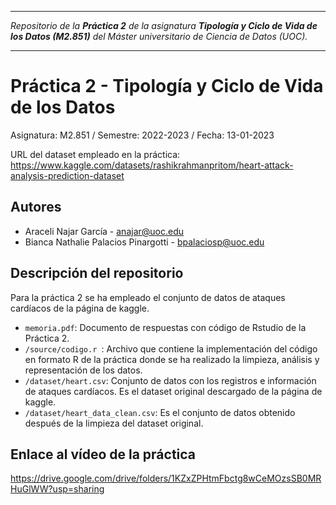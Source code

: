 ﻿***

_Repositorio de la **Práctica 2** de la asignatura **Tipología y Ciclo de Vida de los Datos (M2.851)** del Máster universitario de Ciencia de Datos (UOC)._

***

# Práctica 2 - Tipología y Ciclo de Vida de los Datos

Asignatura: M2.851 / Semestre: 2022-2023 / Fecha: 13-01-2023

URL del dataset empleado en la práctica: https://www.kaggle.com/datasets/rashikrahmanpritom/heart-attack-analysis-prediction-dataset 

## Autores
  * Araceli Najar García - [anajar@uoc.edu](anajar@uoc.edu)
  * Bianca Nathalie Palacios Pinargotti - [bpalaciosp@uoc.edu](bpalaciosp@uoc.edu)

## Descripción del repositorio
Para la práctica 2 se ha empleado el conjunto de datos de ataques cardíacos de la página de kaggle. 

  * `memoria.pdf`: Documento de respuestas con código de Rstudio de la Práctica 2.
  * `/source/codigo.r `: Archivo que contiene la implementación del código en formato R de la práctica donde se ha realizado la limpieza, análisis y representación de los datos.
* `/dataset/heart.csv`: Conjunto de datos con los registros e información de ataques cardíacos. Es el dataset original descargado de la página de kaggle.
* `/dataset/heart_data_clean.csv`: Es el conjunto de datos obtenido después de la limpieza del dataset original.


## Enlace al vídeo de la práctica

https://drive.google.com/drive/folders/1KZxZPHtmFbctg8wCeMOzsSB0MRHuGlWW?usp=sharing

